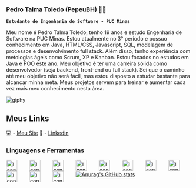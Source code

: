 ### Pedro Talma Toledo (PepeuBH) 👨‍💻

**` Estudante de Engenharia de Software - PUC Minas `**

Meu nome é Pedro Talma Toledo, tenho 19 anos e estudo Engenharia de Software na PUC Minas. Estou atualmente no 3° período e possuo conhecimento em Java, HTML/CSS, Javascript, SQL, modelagem de processos e desenvolvimento full stack. Além disso, tenho experiência com metologias ágeis como Scrum, XP e Kanban. Estou focados no estudos em Java e POO este ano. Meu objetivo é ter uma carreira sólida como desenvolvedor (seja backend, front-end ou full stack). Sei que o caminho até meu objetivo não será fácil, mas estou disposto a estudar bastante para alcançar minha meta. Meus projetos servem para treinar e aumentar cada vez mais meu conhecimento nesta área.


![giphy](https://user-images.githubusercontent.com/83847068/204639575-7abe3120-08b5-4624-99d5-571d52ee33b8.gif) 


## Meus Links
💻 - [Meu Site](https://pepeubh.github.io/Projeto-Site-Pessoal/html/index.html)
🧾 - [Linkedin](https://www.linkedin.com/in/pedro-talma-toledo/)



### Linguagens e Ferramentas
<img align="left" alt="icon" width="30px" style="padding-right:30px;"  src="https://cdn.jsdelivr.net/gh/devicons/devicon/icons/java/java-original.svg" />
<img align="left" alt="icon" width="30px" style="padding-right:30px;"  src="https://cdn.jsdelivr.net/gh/devicons/devicon/icons/javascript/javascript-original.svg" />
<img align="left" alt="icon" width="30px" style="padding-right:30px;"  src="https://cdn.jsdelivr.net/gh/devicons/devicon/icons/python/python-original.svg" />
<img align="left" alt="icon" width="30px" style="padding-right:30px;"  src="https://cdn.jsdelivr.net/gh/devicons/devicon/icons/html5/html5-original.svg" />
<img align="left" alt="icon" width="30px" style="padding-right:30px;"  src="https://cdn.jsdelivr.net/gh/devicons/devicon/icons/css3/css3-original.svg" />
<img align="left" alt="icon" width="30px" style="padding-right:30px;"  src="https://cdn.jsdelivr.net/gh/devicons/devicon/icons/git/git-original.svg" />
<img align="left" alt="icon" width="30px" style="padding-right:30px;"  src="https://cdn.jsdelivr.net/gh/devicons/devicon/icons/github/github-original.svg" />
<img align="left" alt="icon" width="30px" style="padding-right:30px;"  src="https://cdn.jsdelivr.net/gh/devicons/devicon/icons/mysql/mysql-original-wordmark.svg" />
<img align="left" alt="icon" width="30px" style="padding-right:30px;"  src="https://cdn.jsdelivr.net/gh/devicons/devicon/icons/nodejs/nodejs-original.svg" />
<img align="left" alt="icon" width="30px" style="padding-right:30px;"  src="https://cdn.jsdelivr.net/gh/devicons/devicon/icons/handlebars/handlebars-original.svg" />
<img align="left" alt="icon" width="30px" style="padding-right:30px;"  src="https://cdn.jsdelivr.net/gh/devicons/devicon/icons/c/c-original.svg" />
<br />
          

          

          

          

          

          

          
          
          
          
          










[![Anurag's GitHub stats](https://github-readme-stats.vercel.app/api?username=PepeuBH&theme=transparent&show_icons=true&include_all_commits=true)](https://github.com/anuraghazra/github-readme-stats)

<!--
**PepeuBH/PepeuBH** is a ✨ _special_ ✨ repository because its `README.md` (this file) appears on your GitHub profile.

Here are some ideas to get you started:

- 🔭 I’m currently working on ...
- 🌱 I’m currently learning ...
- 👯 I’m looking to collaborate on ...
- 🤔 I’m looking for help with ...
- 💬 Ask me about ...
- 📫 How to reach me: ...
- 😄 Pronouns: ...
- ⚡ Fun fact: ...
-->
